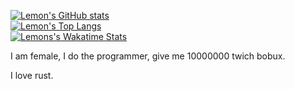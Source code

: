 [![Lemon's GitHub stats](https://github-readme-stats.vercel.app/api?username=LonnonjamesD&count_private=true&show_icons=true&theme=ayu-mirage)](https://github.com/anuraghazra/github-readme-stats)
<br/>
[![Lemon's Top Langs](https://github-readme-stats.vercel.app/api/top-langs/?username=LonnonjamesD&count_private=true&show_icons=true&theme=ayu-mirage&layout=compact)](https://github.com/anuraghazra/github-readme-stats)
<br/>
[![Lemons's Wakatime Stats](https://github-readme-stats.vercel.app/api/wakatime?username=LemonjamesD&theme=ayu-mirage)](https://github.com/anuraghazra/github-readme-stats)

I am female, I do the programmer, give me 10000000 twich bobux.

I love rust.
